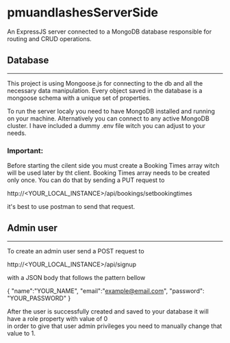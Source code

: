 # pmuandlashesServerSide
An ExpressJS server connected to a MongoDB database responsible for routing and CRUD operations.

## Database 
------
This project is using Mongoose.js for connecting to the db and all the necessary  data manipulation.
Every object saved in the database is a mongoose schema with a unique set of properties.

To run the server localy you need to have MongoDB installed and running on your machine.
Alternatively you can connect to any active MongoDB cluster.
I have included a dummy .env file witch you can adjust to your needs.

### Important:
Before starting the cilent side you must create a Booking Times array witch will be used later by tht client.
Booking Times array needs to be created only once.
You can do that by sending a PUT request to    

http://<YOUR_LOCAL_INSTANCE>/api/bookings/setbookingtimes

it's best to use postman to send that request.

## Admin user
------
To create an admin user send a POST request to 

http://<YOUR_LOCAL_INSTANCE>/api/signup

with a JSON body that follows the pattern bellow

{
	"name":"YOUR_NAME",
	"email":"example@email.com",
	"password": "YOUR_PASSWORD"
}

After the user is successfully created and saved to your database it will have a role property with value of 0  
in order to give that user admin privileges you need to manually change that value to 1.
